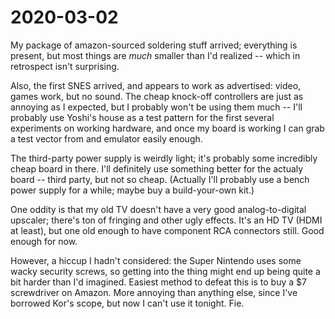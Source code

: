 # 2020-03-02

My package of amazon-sourced soldering stuff arrived; everything is present,
but most things are *much* smaller than I'd realized -- which in retrospect
isn't surprising.

Also, the first SNES arrived, and appears to work as advertised: video, games
work, but no sound. The cheap knock-off controllers are just as annoying as I
expected, but I probably won't be using them much -- I'll probably use Yoshi's
house as a test pattern for the first several experiments on working hardware,
and once my board is working I can grab a test vector from and emulator easily
enough.

The third-party power supply is weirdly light; it's probably some incredibly
cheap board in there. I'll definitely use something better for the actualy
board -- third party, but not so cheap. (Actually I'll probably use a bench
power supply for a while; maybe buy a build-your-own kit.)

One oddity is that my old TV doesn't have a very good analog-to-digital
upscaler; there's ton of fringing and other ugly effects. It's an HD TV (HDMI
at least), but one old enough to have component RCA connectors still. Good
enough for now.

However, a hiccup I hadn't considered: the Super Nintendo uses some wacky security screws, so getting into the thing might end up being quite a bit harder than
I'd imagined. Easiest method to defeat this is to buy a $7 screwdriver on
Amazon. More annoying than anything else, since I've borrowed Kor's scope, but
now I can't use it tonight. Fie.
